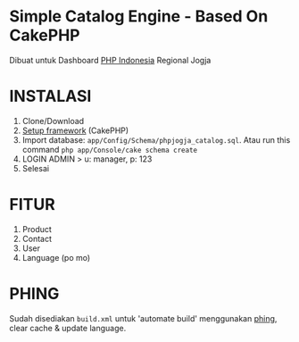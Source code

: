 Simple Catalog Engine - Based On CakePHP
========================================

Dibuat untuk Dashboard [PHP Indonesia](http://phpindonesia.net) Regional Jogja

INSTALASI
=========

1. Clone/Download
2. [Setup framework](http://book.cakephp.org/2.0/en/installation.html) (CakePHP)
3. Import database: `app/Config/Schema/phpjogja_catalog.sql`. Atau run this command `php app/Console/cake schema create`
4. LOGIN ADMIN > u: manager, p: 123
5. Selesai

FITUR
=====

1. Product
2. Contact
3. User
4. Language (po mo)

PHING
=====

Sudah disediakan `build.xml` untuk 'automate build' menggunakan [phing](http://phing.info), clear cache & update language.
